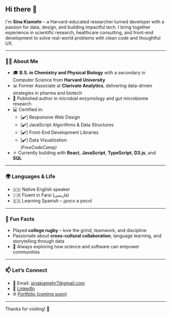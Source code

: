 ## Hi there 👋

I'm **Sina Kiamehr** – a Harvard-educated researcher turned developer with a passion for data, design, and building impactful tech. I bring together experience in scientific research, healthcare consulting, and front-end development to solve real-world problems with clean code and thoughtful UX.

---

### 👨‍💻 About Me  
- 🎓 **B.S. in Chemistry and Physical Biology** with a secondary in Computer Science from **Harvard University**  
- 📊 Former Associate at **Clarivate Analytics**, delivering data-driven strategies in pharma and biotech  
- 🧪 Published author in microbial enzymology and gut microbiome research  
- 💻 Certified in:  
  - [✔️] Responsive Web Design  
  - [✔️] JavaScript Algorithms & Data Structures  
  - [✔️] Front-End Development Libraries  
  - [✔️] Data Visualization  
  *(FreeCodeCamp)*  
- ⚛️ Currently building with **React**, **JavaScript**, **TypeScript**, **D3.js**, and **SQL**

---

### 🌍 Languages & Life  
- 🇺🇸 Native English speaker  
- 🇮🇷 Fluent in Farsi (فارسی)  
- 🇪🇸 Learning Spanish – ¡poco a poco!  

---

### 🏉 Fun Facts  
- Played **college rugby** – love the grind, teamwork, and discipline  
- Passionate about **cross-cultural collaboration**, language learning, and storytelling through data  
- 🧭 Always exploring how science and software can empower communities

---

### 📫 Let’s Connect  
- 📧 Email: sinakiamehr7@gmail.com  
- 💼 [LinkedIn](https://linkedin.com/in/YOUR-LINK-HERE)  
- 🌐 [Portfolio (coming soon)](https://github.com/sinakiamehr)

---

Thanks for visiting! 🙌
